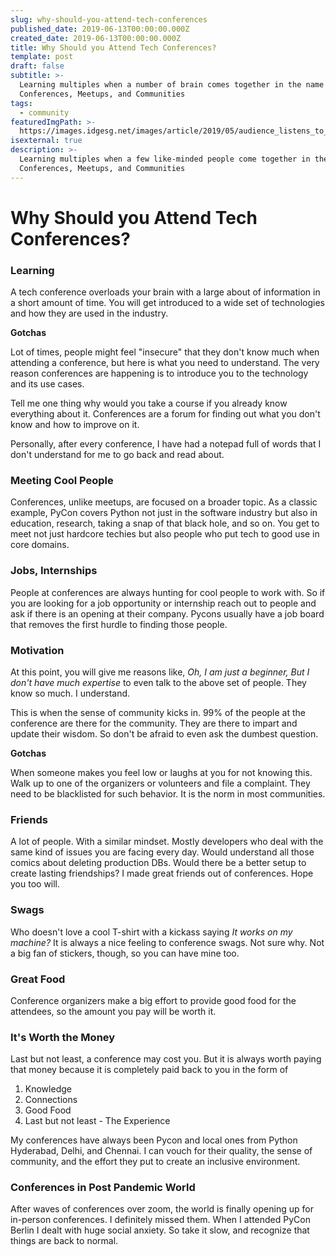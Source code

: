 ```yaml
---
slug: why-should-you-attend-tech-conferences
published_date: 2019-06-13T00:00:00.000Z
created_date: 2019-06-13T00:00:00.000Z
title: Why Should you Attend Tech Conferences?
template: post
draft: false
subtitle: >-
  Learning multiples when a number of brain comes together in the name of
  Conferences, Meetups, and Communities
tags:
  - community
featuredImgPath: >-
  https://images.idgesg.net/images/article/2019/05/audience_listens_to_speaker_lecture_at_a_conference_presentation_by_toxawww_gettyimages-974238866_2400x1600-100796682-large.jpg
isexternal: true
description: >-
  Learning multiples when a few like-minded people come together in the name of
  Conferences, Meetups, and Communities
---
```


# Why Should you Attend Tech Conferences?

### Learning

A tech conference overloads your brain with a large about of information in a short amount of time. You will get introduced to a wide set of technologies and how they are used in the industry.

**Gotchas**

Lot of times, people might feel "insecure" that they don't know much when attending a conference, but here is what you need to understand. The very reason conferences are happening is to introduce you to the technology and its use cases.

Tell me one thing why would you take a course if you already know everything about it. Conferences are a forum for finding out what you don't know and how to improve on it.

Personally, after every conference, I have had a notepad full of words that I don't understand for me to go back and read about.

### Meeting Cool People

Conferences, unlike meetups, are focused on a broader topic. As a classic example, PyCon covers Python not just in the software industry but also in education, research, taking a snap of that black hole, and so on. You get to meet not just hardcore techies but also people who put tech to good use in core domains.

### Jobs, Internships

People at conferences are always hunting for cool people to work with. So if you are looking for a job opportunity or internship reach out to people and ask if there is an opening at their company. Pycons usually have a job board that removes the first hurdle to finding those people.

### Motivation

At this point, you will give me reasons like, _Oh, I am just a beginner, But I don't have much expertise_ to even talk to the above set of people. They know so much. I understand.

This is when the sense of community kicks in. 99% of the people at the conference are there for the community. They are there to impart and update their wisdom. So don't be afraid to even ask the dumbest question.

**Gotchas**

When someone makes you feel low or laughs at you for not knowing this. Walk up to one of the organizers or volunteers and file a complaint. They need to be blacklisted for such behavior. It is the norm in most communities.

### Friends

A lot of people. With a similar mindset. Mostly developers who deal with the same kind of issues you are facing every day. Would understand all those comics about deleting production DBs. Would there be a better setup to create lasting friendships? I made great friends out of conferences. Hope you too will.

### Swags

Who doesn't love a cool T-shirt with a kickass saying _It works on my machine?_ It is always a nice feeling to conference swags. Not sure why. Not a big fan of stickers, though, so you can have mine too.

### Great Food

Conference organizers make a big effort to provide good food for the attendees, so the amount you pay will be worth it.

### It's Worth the Money

Last but not least, a conference may cost you. But it is always worth paying that money because it is completely paid back to you in the form of

1. Knowledge
2. Connections
3. Good Food
4. Last but not least - The Experience

My conferences have always been Pycon and local ones from Python Hyderabad, Delhi, and Chennai. I can vouch for their quality, the sense of community, and the effort they put to create an inclusive environment.

### Conferences in Post Pandemic World

After waves of conferences over zoom, the world is finally opening up for in-person conferences. I definitely missed them. When I attended PyCon Berlin I dealt with huge social anxiety. So take it slow, and recognize that things are back to normal.
